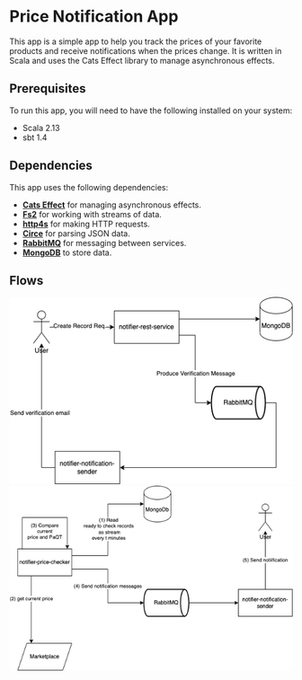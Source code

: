 # Price Notification App

This app is a simple app to help you track the prices of your favorite products and receive notifications when the prices change.
It is written in Scala and uses the Cats Effect library to manage asynchronous effects.

## Prerequisites

To run this app, you will need to have the following installed on your system:
- Scala 2.13
- sbt 1.4


## Dependencies
This app uses the following dependencies:

- **<u>Cats Effect</u>** for managing asynchronous effects.
- **<u>Fs2</u>** for working with streams of data.
- **<u>http4s</u>** for making HTTP requests.
- **<u>Circe</u>** for parsing JSON data.
- **<u>RabbitMQ</u>** for messaging between services.
- **<u>MongoDB</u>** to store data.

## Flows
![image info](/docs/record_creation_flow.png)
![image info](./docs/notification_flow.png)
